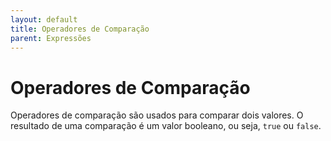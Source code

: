 ```yaml
---
layout: default
title: Operadores de Comparação
parent: Expressões
---
```


# Operadores de Comparação

Operadores de comparação são usados para comparar dois valores. O resultado de uma comparação é um valor booleano, ou seja, `true` ou `false`.
